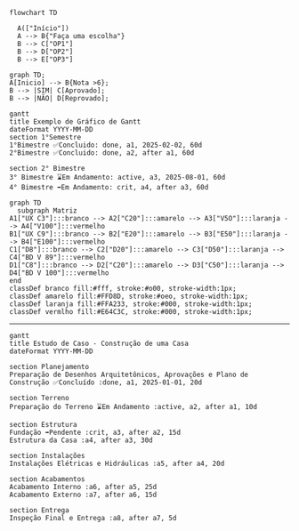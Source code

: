 
```mermaid
flowchart TD

  A(["Início"])
  A --> B{"Faça uma escolha"}
  B --> C["OP1"]
  B --> D["OP2"]
  B --> E["OP3"]
```

```mermaid
graph TD;
A[Inicio] --> B{Nota >6};
B --> |SIM| C[Aprovado];
B --> |NÃO| D[Reprovado];
```

```mermaid
gantt
title Exemplo de Gráfico de Gantt
dateFormat YYYY-MM-DD
section 1°Semestre
1°Bimestre ✅Concluido: done, a1, 2025-02-02, 60d
2°Bimestre ✅Concluido: done, a2, after a1, 60d

section 2° Bimestre
3° Bimestre ⌛Em Andamento: active, a3, 2025-08-01, 60d
4° Bimestre ➡️Em Andamento: crit, a4, after a3, 60d
```



```mermaid
graph TD
  subgraph Matriz
A1["UX C3"]:::branco --> A2["C20"]:::amarelo --> A3["V5O"]:::laranja --> A4["V100"]:::vermelho
B1["UX C9"]:::branco --> B2["E20"]:::amarelo --> B3["E50"]:::laranja --> B4["E100"]:::vermelho
C1["D8"]:::branco --> C2["D20"]:::amarelo --> C3["D50"]:::laranja --> C4["BD V 89"]:::vermelho
D1["C8"]:::branco --> D2["C20"]:::amarelo --> D3["C50"]:::laranja --> D4["BD V 100"]:::vermelho
end
classDef branco fill:#fff, stroke:#o00, stroke-width:1px;
classDef amarelo fill:#FFD8D, stroke:#oeo, stroke-width:1px;
classDef laranja fill:#FFA233, stroke:#000, stroke-width:1px;
classDef vermlho fill:#E64C3C, stroke:#000, stroke-width:1px;
```

---


```mermaid
gantt
title Estudo de Caso - Construção de uma Casa
dateFormat YYYY-MM-DD

section Planejamento
Preparação de Desenhos Arquitetônicos, Aprovações e Plano de Construção ✅Concluído :done, a1, 2025-01-01, 20d

section Terreno
Preparação do Terreno ⌛Em Andamento :active, a2, after a1, 10d

section Estrutura
Fundação ➡️Pendente :crit, a3, after a2, 15d
Estrutura da Casa :a4, after a3, 30d

section Instalações
Instalações Elétricas e Hidráulicas :a5, after a4, 20d

section Acabamentos
Acabamento Interno :a6, after a5, 25d
Acabamento Externo :a7, after a6, 15d

section Entrega
Inspeção Final e Entrega :a8, after a7, 5d

```



<!-- ```mermaid
gantt
title Construção de uma Casa
dateFormat YYYY-MM-DD
section Planejamento
Planejamento e Aprovações ✅:done, a1, 2025-01-01, 20d

section Terreno
Preparação do Terreno ⌛:active, a2, after a1, 10d

section Estrutura
Fundação ➡️:crit, a3, after a2, 15d
Estrutura da Casa :a4, after a3, 30d

section Instalações
Instalações Elétricas e Hidráulicas :a5, after a4, 20d

section Acabamentos
Acabamento Interno :a6, after a5, 25d
Acabamento Externo :a7, after a6, 15d

section Entrega
Inspeção Final e Entrega :a8, after a7, 5d
``` -->




